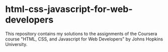 # html-css-javascript-for-web-developers
This repository contains my solutions to the assignments of the Coursera course "HTML, CSS, and Javascript for Web Developers" by Johns Hopkins University.

